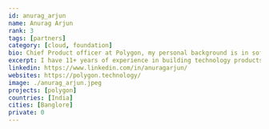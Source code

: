 ```yaml
---
id: anurag_arjun
name: Anurag Arjun
rank: 3
tags: [partners]
category: [cloud, foundation]
bio: Chief Product officer at Polygon, my personal background is in software product management. I have 11+ years of experience in building technology products, with deep experience in working with structured and unstructured financial data.
excerpt: I have 11+ years of experience in building technology products.
linkedin: https://www.linkedin.com/in/anuragarjun/
websites: https://polygon.technology/
image: ./anurag_arjun.jpeg
projects: [polygon]
countries: [India]
cities: [Banglore]
private: 0
---
```

